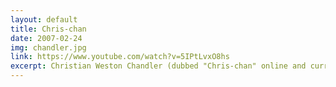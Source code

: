 ```yaml
---
layout: default
title: Chris-chan
date: 2007-02-24
img: chandler.jpg
link: https://www.youtube.com/watch?v=5IPtLvxO8hs
excerpt: Christian Weston Chandler (dubbed "Chris-chan" online and currently known as "Christine") is a self-described artist who became known for creating the infamous <a href="https://tapas.io/series/Sonichu" target="_blank">Sonichu</a> webcomic and oversharing his personal life online. Chris's bizarre work and neurological condition sparked a curious obsession in members of the /v/ video game board on 4chan, and his work became the subject of the enormous CWCki website, dedicated to cataloging every detail of his life. Chris's trusting nature was abused by many individuals looking for laughs, but eventually his struggles attracted genuine supporters. So interesting was Chris's story that it inspired the creation of Kiwi Farms, whose founder actually befriended and tried to help Chris. Chris's downward spiral continues to be documented to this day.
---
```

